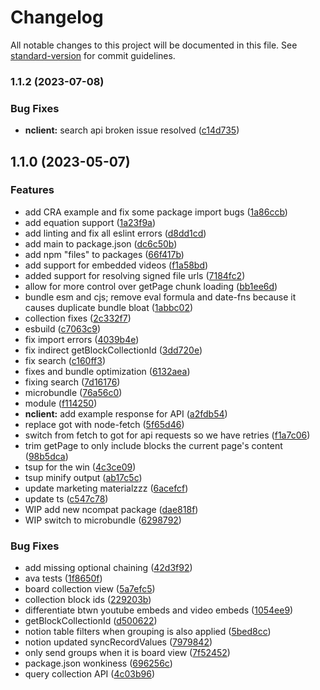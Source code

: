 # Changelog

All notable changes to this project will be documented in this file. See [standard-version](https://github.com/conventional-changelog/standard-version) for commit guidelines.

### 1.1.2 (2023-07-08)

### Bug Fixes

- **nclient:** search api broken issue resolved ([c14d735](https://github.com/texonom/notion/commit/c14d735bac2243124f7b2e283b02f56e12d6a902))

## 1.1.0 (2023-05-07)

### Features

- add CRA example and fix some package import bugs ([1a86ccb](https://github.com/texonom/notion/commit/1a86ccbe397610a6ee23ea9b00d9c68209e28010))
- add equation support ([1a23f9a](https://github.com/texonom/notion/commit/1a23f9abacf6a0eef6a5a650b6c0b427323742c6))
- add linting and fix all eslint errors ([d8dd1cd](https://github.com/texonom/notion/commit/d8dd1cd4c47bee78f8e97daa5f9146f4bdc1f267))
- add main to package.json ([dc6c50b](https://github.com/texonom/notion/commit/dc6c50b0208ec8b63e66e00ae9bca95906ecf89a))
- add npm "files" to packages ([66f417b](https://github.com/texonom/notion/commit/66f417bef264f07302b11d7f42092e848f23423d))
- add support for embedded videos ([f1a58bd](https://github.com/texonom/notion/commit/f1a58bd1b716f7a59aecf5b44dcea34ccbc603a7))
- added support for resolving signed file urls ([7184fc2](https://github.com/texonom/notion/commit/7184fc222b226c3b3420ec3c2d9384ee30383998))
- allow for more control over getPage chunk loading ([bb1ee6d](https://github.com/texonom/notion/commit/bb1ee6df9b3196bb219221dbcf7a934722caff6b))
- bundle esm and cjs; remove eval formula and date-fns because it causes duplicate bundle bloat ([1abbc02](https://github.com/texonom/notion/commit/1abbc0290defeda7b198f900255e5518dd3ab20a))
- collection fixes ([2c332f7](https://github.com/texonom/notion/commit/2c332f7651c7113a1fe5777908c9d2331e4f707e))
- esbuild ([c7063c9](https://github.com/texonom/notion/commit/c7063c9ddd8856c36af72d4864278a07d9d36aec))
- fix import errors ([4039b4e](https://github.com/texonom/notion/commit/4039b4e18848eb8dc0e3deb00a8245f24b534fc3))
- fix indirect getBlockCollectionId ([3dd720e](https://github.com/texonom/notion/commit/3dd720e71f06f2875fadb22241bec0aebb1af52c))
- fix search ([c160ff3](https://github.com/texonom/notion/commit/c160ff342e7e6c7af8c62746f8e2b509c26a3529))
- fixes and bundle optimization ([6132aea](https://github.com/texonom/notion/commit/6132aea57cf8f8ae14986dd89fdf22a51063d38f))
- fixing search ([7d16176](https://github.com/texonom/notion/commit/7d16176ab8f15f0b63dcd8cf15da41ef33014c8d))
- microbundle ([76a56c0](https://github.com/texonom/notion/commit/76a56c03333c6aa57147877a977311e99770f981))
- module ([f114250](https://github.com/texonom/notion/commit/f114250ca41e1894a2cbb5ff16b97800f866e0a4))
- **nclient:** add example response for API ([a2fdb54](https://github.com/texonom/notion/commit/a2fdb54c22b1ff9777faea15f239b723420decdf))
- replace got with node-fetch ([5f65d46](https://github.com/texonom/notion/commit/5f65d46c45492e7db88594a50ecaae2cc96fdf86))
- switch from fetch to got for api requests so we have retries ([f1a7c06](https://github.com/texonom/notion/commit/f1a7c068a8873895156bbde6d22ecb528a425282))
- trim getPage to only include blocks the current page's content ([98b5dca](https://github.com/texonom/notion/commit/98b5dcabc55860df351e5c4e7ecf6123ef7ff16c))
- tsup for the win ([4c3ce09](https://github.com/texonom/notion/commit/4c3ce09b492f44d54826dc7aee6e000a39d9419e))
- tsup minify output ([ab17c5c](https://github.com/texonom/notion/commit/ab17c5cd90e25bb819702c3523bcd726068403fc))
- update marketing materialzzz ([6acefcf](https://github.com/texonom/notion/commit/6acefcf584b100414038b363847e2a406d3e1372))
- update ts ([c547c78](https://github.com/texonom/notion/commit/c547c783b95f0f05fc8b071888c64cd7cee367af))
- WIP add new ncompat package ([dae818f](https://github.com/texonom/notion/commit/dae818fc37842405721faa470f73206a5c64fd25))
- WIP switch to microbundle ([6298792](https://github.com/texonom/notion/commit/6298792632d93efb3137b283b88cdc31bc407308))

### Bug Fixes

- add missing optional chaining ([42d3f92](https://github.com/texonom/notion/commit/42d3f92aa258b7f502c520c4ed5ea9445553a508))
- ava tests ([1f8650f](https://github.com/texonom/notion/commit/1f8650f32a76c6b996ef22573163b0d16fb09677))
- board collection view ([5a7efc5](https://github.com/texonom/notion/commit/5a7efc54bba827e139720a4ba9bd1fa030a35aa4))
- collection block ids ([229203b](https://github.com/texonom/notion/commit/229203b3c1cf246c99138337b787d43b3ee52b5d))
- differentiate btwn youtube embeds and video embeds ([1054ee9](https://github.com/texonom/notion/commit/1054ee9b078d5dae41225c22a56421d3282aa578))
- getBlockCollectionId ([d500622](https://github.com/texonom/notion/commit/d5006221135746dfd0f51bd091102e8826363916))
- notion table filters when grouping is also applied ([5bed8cc](https://github.com/texonom/notion/commit/5bed8cc5605281d55a38b826d5e1e5173e07bfa0))
- notion updated syncRecordValues ([7979842](https://github.com/texonom/notion/commit/797984266a1aa5f8a7c184ea06b1af6e38ca7eac))
- only send groups when it is board view ([7f52452](https://github.com/texonom/notion/commit/7f52452c533142472872c1231990ad50f944043e))
- package.json wonkiness ([696256c](https://github.com/texonom/notion/commit/696256c6672c22b928c9961afb664e9b0e9142b9))
- query collection API ([4c03b96](https://github.com/texonom/notion/commit/4c03b96e4d92549b411a29b7ffcfbfbdb364fdb5))
